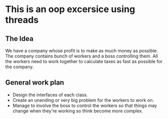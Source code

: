 # This is an oop excersice using threads


## The Idea
We have a company whose profit is to make as much money as possible.</br> 
The company contains bunch of workers and a boss controlling them.
All the workers need to work together to calculate taxes as fast as possible for the company.
</br>
## General work plan
* Design the interfaces of each class.</br>
* Create an unending or very big problem for the workers to work on.</br>
* Manage to involve the boss to control the workers so that things may change when they're working so think become more complex.</br>
